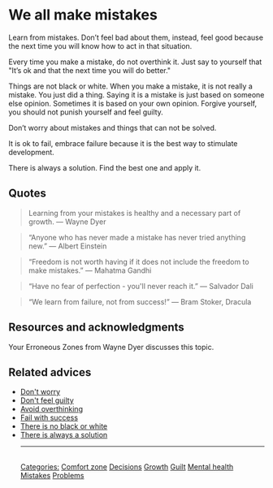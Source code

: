 # We all make mistakes
 
Learn from mistakes. Don’t feel bad about them, instead, feel good because the next time you will know how to act in that situation.
 
Every time you make a mistake, do not overthink it. Just say to yourself that "It’s ok and that the next time you will do better."
 
Things are not black or white. When you make a mistake, it is not really a mistake. You just did a thing. Saying it is a mistake is just based on someone else opinion. Sometimes it is based on your own opinion. Forgive yourself, you should not punish yourself and feel guilty.
 
Don’t worry about mistakes and things that can not be solved.
 
It is ok to fail, embrace failure because it is the best way to stimulate development.
 
There is always a solution. Find the best one and apply it.

## Quotes

> Learning from your mistakes is healthy and a necessary part of growth. ―  Wayne Dyer

> “Anyone who has never made a mistake has never tried anything new.” ― Albert Einstein

> “Freedom is not worth having if it does not include the freedom to make mistakes.” ― Mahatma Gandhi

> “Have no fear of perfection - you'll never reach it.” ― Salvador Dali

> “We learn from failure, not from success!” ― Bram Stoker, Dracula

## Resources and acknowledgments

Your Erroneous Zones from Wayne Dyer discusses this topic.

## Related advices

- [Don't worry](Don't%20worry/index.md)
- [Don't feel guilty](Don't%20feel%20guilty/index.md)
- [Avoid overthinking](Avoid%20overthinking/index.md)
- [Fail with success](Fail%20with%20success/index.md)
- [There is no black or white](There%20is%20no%20black%20or%20white/index.md)
- [There is always a solution](../docs/There%20is%20always%20a%20solution/index.md)<hr/><br/>[Categories:](Categories/index.md) [Comfort zone](Categories/Comfort%20zone.md) [Decisions](Categories/Decisions.md) [Growth](Categories/Growth.md) [Guilt](Categories/Guilt.md) [Mental health](Categories/Mental%20health.md) [Mistakes](Categories/Mistakes.md) [Problems](Categories/Problems.md)